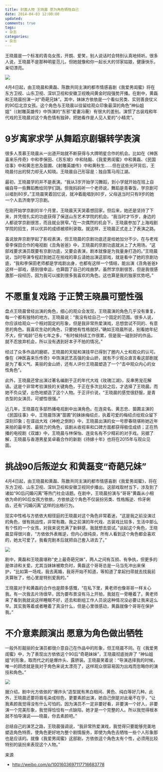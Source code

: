 ```yaml
---
title: 封面人物 王晓晨 愿为角色牺牲自己
date: 2014-04-03 12:00:00
updated:
comments: true
tags:
- 杂志
categories:
- 杂志
---
```


王晓晨是一个标准的青岛女孩，开朗、爱笑，别人说话时会特别认真地倾听。很多人说，王晓晨不是那种明星范儿，但她就像和你一起长大的邻家姑娘，健康快乐，亲切漂亮。

<!--more-->

![](/img/magazine/001/008-000.jpeg)


4月4日起，由王晓晨和黄磊、陈数共同主演的都市情感喜剧《我爱男闺蜜》将在东方卫视、山东卫视、深圳卫视和安徽卫视晚间黄金时段强势开播。在剧中，黄磊和王晓晨扮演一对“奇葩兄妹”。其中，妹妹方依依是一个看似另类、实则善良仗义的90后北京女孩。这个角色与王晓晨以往留给观众印象最深的角色“神仙姐姐”（《射雕英雄传》中饰演的“东邪”爱妻冯蘅）有很大的差别。演惯了古装戏和年代戏的王晓晨对这个角色情有独钟，把她看作是人见人爱的“小精灵”。

# 9岁离家求学 从舞蹈京剧辗转学表演

很多人羡慕王晓晨从一出道开始就不断获得与大牌明星合作的机会。比如在《神医喜来乐传奇》中和李保田、《苏东坡》中和陆毅、《我爱男闺蜜》中和黄磊、《民国往事》中和黄志忠及苗圃、《射雕英雄传》中和黄秋生……但在这些光环背后，王晓晨付出的努力却无人知晓。王晓晨自己形容是：独自策马闯江湖。

最初，王晓晨学的并不是表演。“我从3岁开始学习舞蹈，到小学就开始在班上自编自导一些舞蹈教给同学们跳。但我妈妈听一个老师说，舞蹈是青春饭，学京剧可以唱到80岁。”王晓晨笑着回忆说，就冲着能唱到80岁，父母送当时只有9岁的她一个人去济南学习京剧。

在刚开始学京剧的半个月里，王晓晨天天哭着想回家，但后来，她还是坚持了下来，并凭借扎实的功底获得了保送山东艺术学院的机会。“我当时才15岁，身边的人都说学京剧很苦，而且就业狭窄。”在一次偶然的机会下，王晓晨参加了上海戏剧学院的招生，并以优异的成绩被顺利录取。就这样，王晓晨正式走上了表演之路。

虽说放弃京剧学起了影视表演，但王晓晨的京剧功底还是给她加分不少。在与老戏骨李保田合作的电视剧《丑角爸爸》中，王晓晨的京剧功底就派上了大用场。“这部戏要求演员既要有京剧功底，又要会表演，剧本就像是为我量身打造的。”王晓晨说，当时导演专程赶到她正在拍戏的章丘请她出演这部戏，就是看中了她的京剧功底，“我和李保田老师都是学戏剧出身，也都有这样一个情结，能出演《丑角爸爸》这样一部戏，感到很幸运，也算圆了自己的戏曲梦。虽然学京剧很苦，但是我很感激那一段经历，因为我可以接到很多我喜欢的角色。这也算是我的独家优势吧。”

# 不愿重复戏路 于正赞王晓晨可塑性强

盘点王晓晨曾经出演的角色，细心的观众会发现，王晓晨演的角色几乎没有重复，每一个都有独特的地方。王晓晨说：“我没有给自己一个固定的范围。很多人说，你应该给观众一个相对固定的形象，但是我非常热爱演戏，总想尝试不同的、有意思的角色。我喜欢生动的角色，只要她有性格就好。”确如王晓晨所说，别看她年纪不大，但“戏龄”已有七年之多，“有时候持续工作很累，但是我一碰到好的作品，就不忍放弃机会，所以没有遇到好本子不拍的情况。”

经过了众多作品的磨砺，王晓晨的天赋和演技早已得到了圈内人士和观众的认可。像在《神医喜来乐传奇》中饰演武艺高强的金山娇，就有不少观众直言看这部剧就是为了看义气、美丽的金山娇，还有人评价王晓晨塑造了一个“击中观众内心的女性角色”。

此外，王晓晨还曾出演过著名编剧于正的年代大戏《玫瑰江湖》，反串男宠花解语。这是个非常考验演技的关键角色，于正在多次比较之后，才选择了王晓晨。而她不负众望，出色地塑造了这个人物。于正评价说，“王晓晨的感觉很舒服，是青衣型的女演员，可塑性很强。”

近几年，王晓晨在多部热播电视剧中出演角色。在连奕名、黄志忠、苗圃主演的《民国往事》中，王晓晨饰演“苗圃”的妹妹梅绍贞，执着可爱的梅绍贞给观众留下深刻印象；在谍战大戏《神枪之倒刺》中，王晓晨出演的女一号廖春晓堪称她近年来拍的最辛苦、最努力的角色，该剧从收视率和口碑方面都获得极佳成绩；正在热播的电视剧《双雄》中，王晓晨与林保怡、连奕名有不少精彩的对手戏。另据了解，王晓晨与香港男星吴卓羲合作的新剧《待嫁十年》也将在2015年与观众见面。

# 挑战90后叛逆女 和黄磊变“奇葩兄妹”

4月4日起，由王晓晨和黄磊、陈数共同主演的都市情感喜剧《我爱男闺蜜》，将在东方卫视、山东卫视、深圳卫视和安徽卫视同步播出。这部戏取材当下，涉及到了诸如“90后闪婚闪离”等热门社会话题。在剧中，王晓晨扮演与“哥哥”黄磊从小相依为命的90后女孩方依依，方依依这个角色不仅装扮另类、性格叛逆、伶牙俐齿，还有“闪婚闪离”这样的出格行为。

现实中性格与方依依大相径庭的王晓晨对这个角色非常着迷，“这是我之前没演过的角色，很有挑战性，非常有趣。我之前演的年代戏、古装戏比较多，生活中那么有个性的一个女孩，对我来说充满了新鲜感，我就想去尝试。”谈起这个角色，王晓晨显得很兴奋，“方依依外表叛逆，但内心很纯良，所有人看到这个角色都会喜欢的，她太可爱了。我看完剧本后就把自己套入进去了。”

![](/img/magazine/001/008-004.jpeg)

剧中，黄磊和王晓晨堪称“史上最奇葩兄妹”，两人之间有互损、有争执，但更多的是体谅和关爱。尤其当妹妹被欺负时，黄磊这个哥哥总是一马当先冲出来保护，“比如第一场戏，我去离婚，我哥开始不知道，等知道了拿起扫帚就去找我前夫算账了，他心里是特别爱我的。”

王晓晨对于和黄磊的合作也是颇多感慨，“在私下里，黄老师也像哥哥一样关心我。有一次我去片场很早，因为要布景没有马上开拍，我就在一旁睡着了。黄老师来了看到我就说这样睡眠不好，还去和剧组工作人员说这种情况没必要让我来这么早。其实我等着或者睡着了真没什么，但是心里很感动，黄磊就像个哥哥在保护我。”

# 不介意素颜演出 愿意为角色做出牺牲

一般外形靓丽的女演员都很介意自己在作品中的形象，但王晓晨不同。在《我爱男闺蜜》中，为了表现出方依依这个90后“奇葩妹妹”，王晓晨彻底抛弃了 “神仙姐姐”的形象，取而代之的是爆炸头、露脐装。王晓晨笑着说：“导演选择我的时候，唯一的顾虑就是我对于角色来说太漂亮了，这样观众很容易因为出戏而忽略你的演技和角色。”

![](/img/magazine/001/008-003.jpeg)

据介绍，剧中光方依依的“爆炸头”造型就有黑白相间、黄色、纯白等好几种。此外，王晓晨还要将眉毛染成棕色，更要素颜出演，她自己倒是对此毫不在乎，“让我素颜我觉得没有什么可怕的。因为演员不一定非要好看，非要演一个好人，非要演一个完美形象，我觉得恰恰有一点缺陷，她才是一个完整的人。所以我觉得根本就不怕导演说——晓晨，你去素颜吧。”

总结自己的演艺之路，王晓晨强调说，“我非常热爱演戏，我觉得只要能够完美地塑造角色特质，使角色更好地为整个剧情服务，即使为角色去牺牲一些个人形象那也是应该的。就像《我爱男闺蜜》这部剧，方依依这个角色太有个性，必须用比较特别的装扮来表现这个人物。”

来源
* http://weibo.com/p/1001603697117716683778

